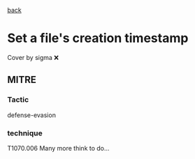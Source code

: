 [back](../index.md)
# Set a file's creation timestamp
Cover by sigma :x: 
## MITRE
### Tactic
defense-evasion
### technique
T1070.006
Many more think to do...